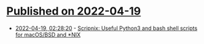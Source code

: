 # [Published on 2022-04-19](index.md)

* [2022-04-19, 02:28:20](https://news.ycombinator.com/item?id=31079223) - [Scripnix: Useful Python3 and bash shell scripts for macOS/BSD and *NIX](https://github.com/yukondude/Scripnix)
